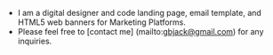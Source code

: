 - I am a digital designer and code landing page, email template, and HTML5 web banners for Marketing Platforms. 
- Please feel free to [contact me] (mailto:gbjack@gmail.com) for any inquiries.


<!---
gbjack/gbjack is a ✨ special ✨ repository because its `README.md` (this file) appears on your GitHub profile.
You can click the Preview link to take a look at your changes.
--->
